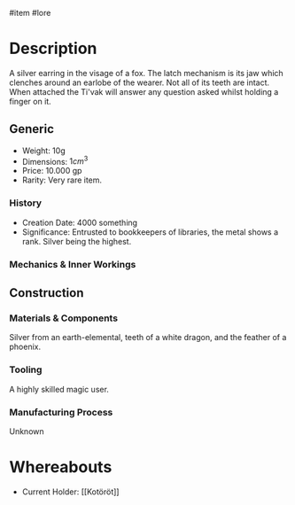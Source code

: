 #item #lore 
# Description
A silver earring in the visage of a fox. The latch mechanism is its jaw which clenches around an earlobe of the wearer. Not all of its teeth are intact.
When attached the Ti'vak will answer any question asked whilst holding a finger on it.
## Generic
- Weight: 10g
- Dimensions: $1cm^3$
- Price: 10.000 gp
- Rarity: Very rare item.

### History
- Creation Date: 4000 something
- Significance: Entrusted to bookkeepers of libraries, the metal shows a rank. Silver being the highest.

### Mechanics & Inner Workings

## Construction
### Materials & Components
Silver from an earth-elemental, teeth of a white dragon, and the feather of a phoenix.
### Tooling
A highly skilled magic user.
### Manufacturing Process
Unknown

# Whereabouts
- Current Holder: [[Kotöröt]]
